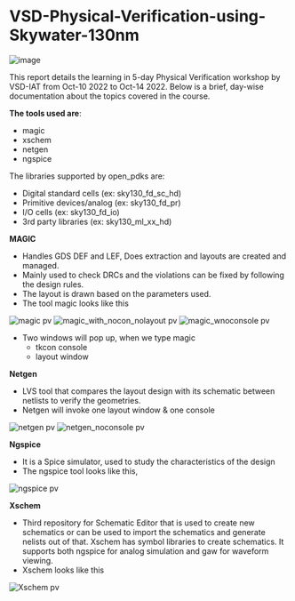 # VSD-Physical-Verification-using-Skywater-130nm
![image](https://user-images.githubusercontent.com/115497145/195976739-00743831-0c13-4f2f-a1e0-1e8536c72bb2.png)

This report details the learning in 5-day Physical Verification workshop by VSD-IAT from Oct-10 2022 to Oct-14 2022. Below is a brief, day-wise documentation about the topics covered in the course.

**The tools used are**:
* magic
* xschem
* netgen
* ngspice



The libraries supported by open_pdks are:
*  Digital standard cells (ex: sky130_fd_sc_hd)
*  Primitive devices/analog (ex: sky130_fd_pr)
*  I/O cells (ex: sky130_fd_io)
*  3rd party libraries (ex: sky130_ml_xx_hd)

**MAGIC**
   * Handles GDS DEF and LEF, Does extraction and layouts are created and managed.
   * Mainly used to check DRCs and the violations can be fixed by following the design rules.
   * The layout is drawn based on the parameters used.
   * The tool magic looks like this

![magic pv](https://user-images.githubusercontent.com/115497145/195980126-0d239ced-28c2-43fd-a971-574530d00ae7.PNG)
![magic_with_nocon_nolayout pv](https://user-images.githubusercontent.com/115497145/195980134-b8b9f7a5-1e37-4b8e-9aea-821c09005dfe.PNG)
![magic_wnoconsole pv](https://user-images.githubusercontent.com/115497145/195980142-2c01be65-afb3-40b2-895b-47ca10689ee3.PNG)
* Two windows will pop up, when we type magic 
    * tkcon console
    * layout window

**Netgen**
* LVS tool that compares the layout design with its schematic between netlists to verify the geometries.
* Netgen will invoke one layout window & one console

![netgen pv](https://user-images.githubusercontent.com/115497145/195980148-aa0c3a58-1f96-46d5-8140-e6ea356071ce.PNG)
![netgen_noconsole pv](https://user-images.githubusercontent.com/115497145/195980155-206ee76e-ad28-468b-92d9-d68c5312923a.PNG)

**Ngspice**
* It is a Spice simulator, used to study the characteristics of the design
* The ngspice tool looks like this,

![ngspice pv](https://user-images.githubusercontent.com/115497145/195980159-a3a19935-5b9c-438c-906e-3ecfb8d9105c.PNG)

**Xschem** 
* Third repository for Schematic Editor that is used to create new schematics or can be used to import the schematics and generate nelists out of that. Xschem has symbol libraries to create schematics. It supports both ngspice for analog simulation and gaw for waveform viewing.
* Xschem looks like this

![Xschem pv](https://user-images.githubusercontent.com/115497145/195980099-afb8f552-d8d7-42fc-a330-f98e498f36af.PNG)


